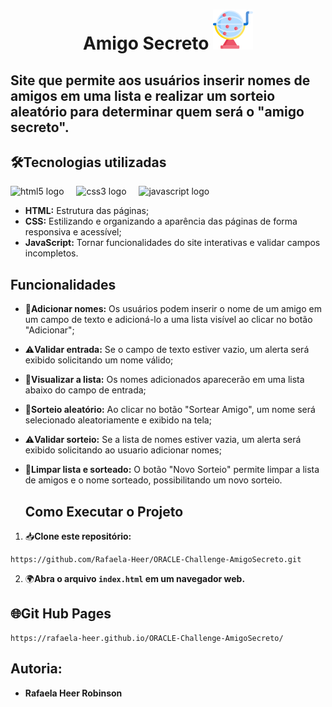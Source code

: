 <h1 align="center">Amigo Secreto
<img src="https://github.com/Rafaela-Heer/ORACLE-Challenge-AmigoSecreto/blob/main/IMAGES/sorteio.png"></h1>

<h2> Site que permite aos usuários inserir nomes de amigos em uma lista e realizar um sorteio aleatório para determinar quem será o "amigo secreto".</h2>


 ## 🛠️Tecnologias utilizadas 
 <div align="left">
  <img src="https://cdn.jsdelivr.net/gh/devicons/devicon/icons/html5/html5-original.svg" height="40" alt="html5 logo"  />
  <img width="12" />
  <img src="https://cdn.jsdelivr.net/gh/devicons/devicon/icons/css3/css3-original.svg" height="40" alt="css3 logo"  />
  <img width="12" />
  <img src="https://cdn.jsdelivr.net/gh/devicons/devicon/icons/javascript/javascript-original.svg" height="40" alt="javascript logo"  />
  <img width="12" />
</div>

  - **HTML:** Estrutura das páginas;
  - **CSS:** Estilizando e organizando a aparência das páginas de forma responsiva e acessível;
  - **JavaScript:** Tornar funcionalidades do site interativas e validar campos incompletos.

 ## Funcionalidades
- 📝**Adicionar nomes:** Os usuários podem inserir o nome de um amigo em um campo de texto e adicioná-lo a uma lista visível ao clicar no botão "Adicionar";
- ⚠️**Validar entrada:** Se o campo de texto estiver vazio, um alerta será exibido solicitando um nome válido;
- 📜**Visualizar a lista:** Os nomes adicionados aparecerão em uma lista abaixo do campo de entrada;
- 🎯**Sorteio aleatório:** Ao clicar no botão "Sortear Amigo", um nome será selecionado aleatoriamente e exibido na tela;
- ⚠️**Validar sorteio:** Se a lista de nomes estiver vazia, um alerta será exibido solicitando ao usuario adicionar nomes;
- 🔄**Limpar lista e sorteado:** O botão "Novo Sorteio" permite limpar a lista de amigos e o nome sorteado, possibilitando um novo sorteio.

   ## Como Executar o Projeto

1. 📥**Clone este repositório:**
```
https://github.com/Rafaela-Heer/ORACLE-Challenge-AmigoSecreto.git
```
2. 🌍**Abra o arquivo `index.html` em um navegador web.**


## 🌐Git Hub Pages
```
https://rafaela-heer.github.io/ORACLE-Challenge-AmigoSecreto/
```

  ## Autoria:
  - **Rafaela Heer Robinson**
